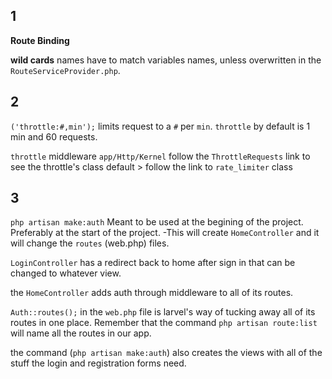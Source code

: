 ## 1

**Route Binding** 

**wild cards** names have to match variables names, unless overwritten in the `RouteServiceProvider.php`.

## 2

`('throttle:#,min');` limits request to a `#` per `min`. `throttle` by default is 1 min and 60 requests.

`throttle` middleware `app/Http/Kernel` follow the `ThrottleRequests` link to see the throttle's class default > follow the link to `rate_limiter` class

## 3

`php artisan make:auth` Meant to be used at the begining of the project.  Preferably at the start of the project. -This will create `HomeController` and it will change the `routes` (web.php) files.

`LoginController` has a redirect back to home after sign in that can be changed to whatever view.

the `HomeController` adds auth through middleware to all of its routes.

`Auth::routes();` in the `web.php` file is larvel's way of tucking away all of its routes in one place.  Remember that the command `php artisan route:list` will name all the routes in our app.


the command (`php artisan make:auth`) also creates the views with all of the stuff the login and registration forms need.